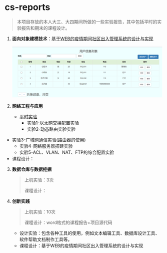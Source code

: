 # cs-reports
> 本项目存放的本人大三、大四期间所做的一些实验报告，其中包括平时的实验报告和期末的课程设计。

1. **面向对象建模技术**：[基于WEB的疫情期间社区出入管理系统的设计与实现](/object-oriented-modeling-technology)

   <img src="/img/csmde.png">

2. **网络工程与应用**

   * [平时实验](File:///network-engineering-and-application/normal-experiments)
     * 实验1-以太网交换配置实验
     * 实验2-动态路由实验实验
  * 实验3-广域网通信实验(路由器的使用)
     * 实验4-网络服务器搭建实验
     * 实验5-ACL、VLAN、NAT、FTP的综合配置实验
   * 课程设计：
   
3. **数据仓库与数据挖掘**

   > 上机实验：3次
   >
   > 课程设计：

4. **创新实践**

   > 上机实验：10次
   >
   > 课程设计：word格式的课程报告+项目源代码

   * 设计实验：包含各种工具的使用，例如文本编辑工具、数据库设计工具、软件帮助文档制作工具等。
   * 课程设计：基于WEB的疫情期间社区出入管理系统的设计与实现